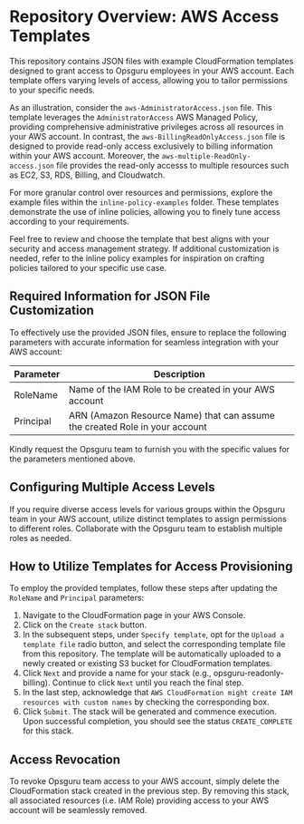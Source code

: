 # Repository Overview: AWS Access Templates

This repository contains JSON files with example CloudFormation templates designed to grant access to Opsguru employees in your AWS account. Each template offers varying levels of access, allowing you to tailor permissions to your specific needs.

As an illustration, consider the `aws-AdministratorAccess.json` file. This template leverages the `AdministratorAccess` AWS Managed Policy, providing comprehensive administrative privileges across all resources in your AWS account. In contrast, the `aws-BillingReadOnlyAccess.json` file is designed to provide read-only access exclusively to billing information within your AWS account. Moreover, the `aws-multiple-ReadOnly-access.json` file provides the read-only accesss to multiple resources such as EC2, S3, RDS, Billing, and Cloudwatch. 

For more granular control over resources and permissions, explore the example files within the `inline-policy-examples` folder. These templates demonstrate the use of inline policies, allowing you to finely tune access according to your requirements.

Feel free to review and choose the template that best aligns with your security and access management strategy. If additional customization is needed, refer to the inline policy examples for inspiration on crafting policies tailored to your specific use case.

## Required Information for JSON File Customization

To effectively use the provided JSON files, ensure to replace the following parameters with accurate information for seamless integration with your AWS account:

Parameter  | Description
---------  | -----------
RoleName   | Name of the IAM Role to be created in your AWS account
Principal  | ARN (Amazon Resource Name) that can assume the created Role in your account


Kindly request the Opsguru team to furnish you with the specific values for the parameters mentioned above.

## Configuring Multiple Access Levels 

If you require diverse access levels for various groups within the Opsguru team in your AWS account, utilize distinct templates to assign permissions to different roles. Collaborate with the Opsguru team to establish multiple roles as needed.

## How to Utilize Templates for Access Provisioning

To employ the provided templates, follow these steps after updating the `RoleName` and `Principal` parameters:

1. Navigate to the CloudFormation page in your AWS Console.
2. Click on the `Create stack` button.
3. In the subsequent steps, under `Specify template`, opt for the `Upload a template file` radio button, and select the corresponding template file from this repository. The template will be automatically uploaded to a newly created or existing S3 bucket for CloudFormation templates.
4. Click `Next` and provide a name for your stack (e.g., opsguru-readonly-billing). Continue to click `Next` until you reach the final step.
5. In the last step, acknowledge that `AWS CloudFormation might create IAM resources with custom names` by checking the corresponding box.
6. Click `Submit`. The stack will be generated and commence execution. Upon successful completion, you should see the status `CREATE_COMPLETE` for this stack.


## Access Revocation

To revoke Opsguru team access to your AWS account, simply delete the CloudFormation stack created in the previous step. By removing this stack, all associated resources (i.e. IAM Role) providing access to your AWS account will be seamlessly removed.